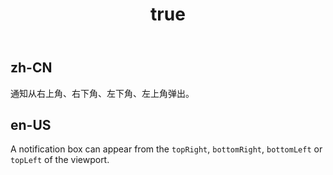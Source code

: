 ﻿---
order: 5
title:
  zh-CN: 位置
  en-US: Placement
---

## zh-CN

通知从右上角、右下角、左下角、左上角弹出。

## en-US

A notification box can appear from the `topRight`, `bottomRight`, `bottomLeft` or `topLeft` of the viewport.
